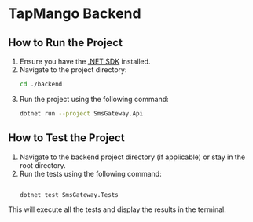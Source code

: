 # TapMango Backend

## How to Run the Project

1. Ensure you have the [.NET SDK](https://dotnet.microsoft.com/download) installed.
2. Navigate to the project directory:
    ```bash
    cd ./backend
    ```
3. Run the project using the following command:
    ```bash
    dotnet run --project SmsGateway.Api
    ```

## How to Test the Project

1. Navigate to the backend project directory (if applicable) or stay in the root directory.
2. Run the tests using the following command:
    ```bash
    
    dotnet test SmsGateway.Tests
    ```

This will execute all the tests and display the results in the terminal.
